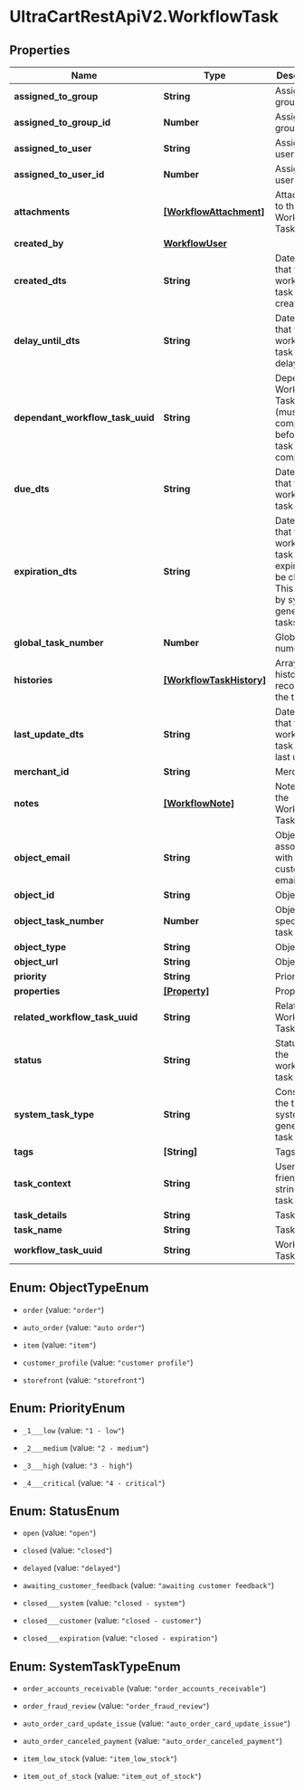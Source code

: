 # UltraCartRestApiV2.WorkflowTask

## Properties
Name | Type | Description | Notes
------------ | ------------- | ------------- | -------------
**assigned_to_group** | **String** | Assigned to group | [optional] 
**assigned_to_group_id** | **Number** | Assigned to group ID | [optional] 
**assigned_to_user** | **String** | Assigned to user | [optional] 
**assigned_to_user_id** | **Number** | Assigned to user ID | [optional] 
**attachments** | [**[WorkflowAttachment]**](WorkflowAttachment.md) | Attachments to the Workflow Task | [optional] 
**created_by** | [**WorkflowUser**](WorkflowUser.md) |  | [optional] 
**created_dts** | **String** | Date/time that the workflow task was created | [optional] 
**delay_until_dts** | **String** | Date/time that the workflow task should delay until | [optional] 
**dependant_workflow_task_uuid** | **String** | Dependant Workflow Task UUID (must be completed before this task can be completed) | [optional] 
**due_dts** | **String** | Date/time that the workflow task is due | [optional] 
**expiration_dts** | **String** | Date/time that the workflow task will expire and be closed.  This is set by system generated tasks. | [optional] 
**global_task_number** | **Number** | Global task numer | [optional] 
**histories** | [**[WorkflowTaskHistory]**](WorkflowTaskHistory.md) | Array of history records for the task | [optional] 
**last_update_dts** | **String** | Date/time that the workflow task was last updated | [optional] 
**merchant_id** | **String** | Merchant ID | [optional] 
**notes** | [**[WorkflowNote]**](WorkflowNote.md) | Notes on the Workflow Task | [optional] 
**object_email** | **String** | Object is associated with customer email | [optional] 
**object_id** | **String** | Object ID | [optional] 
**object_task_number** | **Number** | Object specific task numer | [optional] 
**object_type** | **String** | Object Type | [optional] 
**object_url** | **String** | Object URL | [optional] 
**priority** | **String** | Priority | [optional] 
**properties** | [**[Property]**](Property.md) | Properties | [optional] 
**related_workflow_task_uuid** | **String** | Related Workflow Task UUID | [optional] 
**status** | **String** | Status of the workflow task | [optional] 
**system_task_type** | **String** | Constant for the type of system generated task | [optional] 
**tags** | **[String]** | Tags | [optional] 
**task_context** | **String** | User friendly string of the task context | [optional] 
**task_details** | **String** | Task Details | [optional] 
**task_name** | **String** | Task Name | [optional] 
**workflow_task_uuid** | **String** | Workflow Task UUID | [optional] 


<a name="ObjectTypeEnum"></a>
## Enum: ObjectTypeEnum


* `order` (value: `"order"`)

* `auto_order` (value: `"auto order"`)

* `item` (value: `"item"`)

* `customer_profile` (value: `"customer profile"`)

* `storefront` (value: `"storefront"`)




<a name="PriorityEnum"></a>
## Enum: PriorityEnum


* `_1___low` (value: `"1 - low"`)

* `_2___medium` (value: `"2 - medium"`)

* `_3___high` (value: `"3 - high"`)

* `_4___critical` (value: `"4 - critical"`)




<a name="StatusEnum"></a>
## Enum: StatusEnum


* `open` (value: `"open"`)

* `closed` (value: `"closed"`)

* `delayed` (value: `"delayed"`)

* `awaiting_customer_feedback` (value: `"awaiting customer feedback"`)

* `closed___system` (value: `"closed - system"`)

* `closed___customer` (value: `"closed - customer"`)

* `closed___expiration` (value: `"closed - expiration"`)




<a name="SystemTaskTypeEnum"></a>
## Enum: SystemTaskTypeEnum


* `order_accounts_receivable` (value: `"order_accounts_receivable"`)

* `order_fraud_review` (value: `"order_fraud_review"`)

* `auto_order_card_update_issue` (value: `"auto_order_card_update_issue"`)

* `auto_order_canceled_payment` (value: `"auto_order_canceled_payment"`)

* `item_low_stock` (value: `"item_low_stock"`)

* `item_out_of_stock` (value: `"item_out_of_stock"`)




